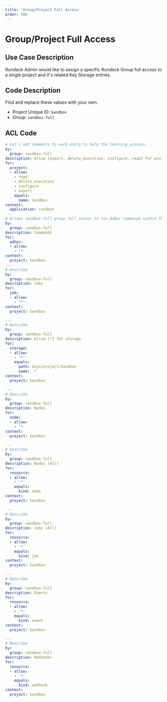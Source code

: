 ```yaml
---
title: 'Group/Project Full Access'
order: 900
---
```


# Group/Project Full Access

## Use Case Description

Rundeck Admin would like to assign a specific Rundeck Group full access to a single project and it's related Key Storage entries.

## Code Description
Find and replace these values with your own.
- Project Unique ID: `Sandbox`
- Group: `sandbox-full`


## ACL Code
``` yaml
# Let's add comments to each entry to help the learning process.
by:
  group: sandbox-full
description: Allow [export, delete_execution, configure, read] for project
for:
  project:
  - allow:
    - read
    - delete_execution
    - configure
    - export
    equals:
      name: Sandbox
context:
  application: rundeck
---
# Allows sandbox-full group full access to run AdHoc commands within the Sandbox project.
by:
  group: sandbox-full
description: Commands
for:
  adhoc:
  - allow:
    - '*'
context:
  project: Sandbox
---
# Describe
by:
  group: sandbox-full
description: Jobs
for:
  job:
  - allow:
    - '*'
context:
  project: Sandbox

---
# Describe
by:
  group: sandbox-full
description: Allow [*] for storage
for:
  storage:
  - allow:
    - '*'
    equals:
      path: keys/project/Sandbox
      name: .*
context:
  project: Sandbox

---
# Describe
by:
  group: sandbox-full
description: Nodes
for:
  node:
  - allow:
    - '*'
context:
  project: Sandbox

---
# Describe
by:
  group: sandbox-full
description: Nodes (All)
for:
  resource:
  - allow:
    - '*'
    equals:
      kind: node
context:
  project: Sandbox

---
# Describe
by:
  group: sandbox-full
description: Jobs (All)
for:
  resource:
  - allow:
    - '*'
    equals:
      kind: job
context:
  project: Sandbox

---
# Describe
by:
  group: sandbox-full
description: Events
for:
  resource:
  - allow:
    - '*'
    equals:
      kind: event
context:
  project: Sandbox

---
# Describe
by:
  group: sandbox-full
description: Webhooks
for:
  resource:
  - allow:
    - '*'
    equals:
      kind: webhook
context:
  project: Sandbox

```